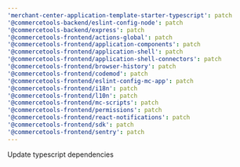 ```yaml
---
'merchant-center-application-template-starter-typescript': patch
'@commercetools-backend/eslint-config-node': patch
'@commercetools-backend/express': patch
'@commercetools-frontend/actions-global': patch
'@commercetools-frontend/application-components': patch
'@commercetools-frontend/application-shell': patch
'@commercetools-frontend/application-shell-connectors': patch
'@commercetools-frontend/browser-history': patch
'@commercetools-frontend/codemod': patch
'@commercetools-frontend/eslint-config-mc-app': patch
'@commercetools-frontend/i18n': patch
'@commercetools-frontend/l10n': patch
'@commercetools-frontend/mc-scripts': patch
'@commercetools-frontend/permissions': patch
'@commercetools-frontend/react-notifications': patch
'@commercetools-frontend/sdk': patch
'@commercetools-frontend/sentry': patch
---
```


Update typescript dependencies
